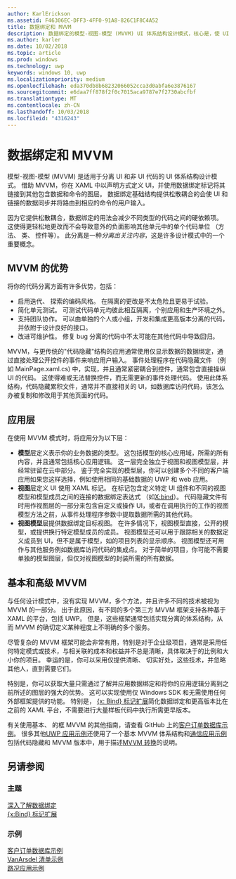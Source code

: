 ```yaml
---
author: KarlErickson
ms.assetid: F46306EC-DFF3-4FF0-91A8-826C1F8C4A52
title: 数据绑定和 MVVM
description: 数据绑定的模型-视图-模型 (MVVM) UI 体系结构设计模式，核心是，使 UI 和非 UI 代码之间的松散耦合。
ms.author: karler
ms.date: 10/02/2018
ms.topic: article
ms.prod: windows
ms.technology: uwp
keywords: windows 10, uwp
ms.localizationpriority: medium
ms.openlocfilehash: eda370db8b68232066052cca3d0abfa6e3876167
ms.sourcegitcommit: e6daa7ff878f2f0c7015aca9787e7f2730abcfbf
ms.translationtype: MT
ms.contentlocale: zh-CN
ms.lasthandoff: 10/03/2018
ms.locfileid: "4316243"
---
```

# <a name="data-binding-and-mvvm"></a>数据绑定和 MVVM

模型-视图-模型 (MVVM) 是适用于分离 UI 和非 UI 代码的 UI 体系结构设计模式。 借助 MVVM，你在 XAML 中以声明方式定义 UI，并使用数据绑定标记将其链接到其他包含数据和命令的图层。 数据绑定基础结构提供松散耦合的会使 UI 和链接的数据同步并将路由到相应的命令的用户输入。 

因为它提供松散耦合，数据绑定的用法会减少不同类型的代码之间的硬依赖项。 这使得更轻松地更改而不会导致意外的负面影响其他单元中的单个代码单位 （方法、 类、 控件等）。 此分离是一种*分离出关注内容*，这是许多设计模式中的一个重要概念。 

## <a name="benefits-of-mvvm"></a>MVVM 的优势

将你的代码分离方面有许多优势，包括：

* 启用迭代、 探索的编码风格。 在隔离的更改是不太危险且更易于试验。
* 简化单元测试。 可测试代码单元均彼此相互隔离，个别应用和生产环境之外。
* 支持团队协作。 可以由单独的个人或小组，开发和集成更高版本分离的代码，并依附于设计良好的接口。
* 改进可维护性。 修复 bug 分离的代码中不太可能在其他代码中导致回归。

MVVM，与更传统的"代码隐藏"结构的应用通常使用仅显示数据的数据绑定，通过直接处理公开控件的事件来响应用户输入。 事件处理程序在代码隐藏文件 （例如 MainPage.xaml.cs) 中，实现，并且通常紧密耦合到控件，通常包含直接操纵 UI 的代码。 这使得难或无法替换控件，而无需更新的事件处理代码。 使用此体系结构，代码隐藏累积文件，通常并不直接相关的 UI，如数据库访问代码，该怎么办被复制和修改用于其他页面的代码。

## <a name="app-layers"></a>应用层

在使用 MVVM 模式时，将应用分为以下层：

* **模型**层定义表示你的业务数据的类型。 这包括模型的核心应用域，所需的所有内容，并且通常包括核心应用逻辑。 这一层完全独立于视图和视图模型层，并经常驻留在云中部分。 鉴于完全实现的模型层，你可以创建多个不同的客户端应用如果您这样选择，例如使用相同的基础数据的 UWP 和 web 应用。
* **视图**层定义 UI 使用 XAML 标记。 在标记包含定义特定 UI 组件和不同的视图模型和模型成员之间的连接的数据绑定表达式 （如[X:bind](https://docs.microsoft.com/windows/uwp/xaml-platform/x-bind-markup-extension)）。 代码隐藏文件有时用作视图层的一部分来包含自定义或操作 UI，或者在调用执行的工作的视图模型方法之前，从事件处理程序参数中提取数据所需的其他代码。 
* **视图模型**层提供数据绑定目标视图。 在许多情况下，视图模型直接，公开的模型，或提供换行特定模型成员的成员。 视图模型还可以用于跟踪相关的数据定义成员到 UI，但不是属于模型，如的项目列表的显示顺序。 视图模型还可用作与其他服务例如数据库访问代码的集成点。 对于简单的项目，你可能不需要单独的模型图层，但仅对视图模型的封装所需的所有数据。 

## <a name="basic-and-advanced-mvvm"></a>基本和高级 MVVM

与任何设计模式中，没有实现 MVVM，多个方法，并且许多不同的技术被视为 MVVM 的一部分。 出于此原因，有不同的多个第三方 MVVM 框架支持各种基于 XAML 的平台，包括 UWP。 但是，这些框架通常包括实现分离的体系结构，从而 MVVM 的确切定义某种程度上不明确的多个服务。 

尽管复杂的 MVVM 框架可能会非常有用，特别是对于企业级项目，通常是采用任何特定模式或技术，与相关联的成本和权益并不总是清晰，具体取决于的比例和大小你的项目。 幸运的是，你可以采用仅提供清晰、 切实好处，这些技术，并忽略其他人，直到需要它们。 

特别是，你可以获取大量只需通过了解并应用数据绑定和将你的应用逻辑分离到之前所述的图层的强大的优势。 这可以实现使用仅 Windows SDK 和无需使用任何外部框架提供的功能。 特别是， [{x: Bind} 标记扩展](https://docs.microsoft.com/windows/uwp/xaml-platform/x-bind-markup-extension)简化数据绑定和更高版本比在之前的 XAML 平台，不需要进行大量样板代码中执行所需更早版本。

有关使用基本、 的框 MVVM 的其他指南，请查看 GitHub 上的[客户订单数据库示例](https://github.com/Microsoft/Windows-appsample-customers-orders-database)。 很多其他[UWP 应用示例](https://github.com/Microsoft?q=windows-appsample
)还使用了一个基本 MVVM 体系结构和[通信应用示例](https://github.com/Microsoft/Windows-appsample-trafficapp)包括代码隐藏和 MVVM 版本中，用于描述[MVVM 转换](https://github.com/Microsoft/Windows-appsample-trafficapp/blob/MVVM/MVVM.md)的说明。 

## <a name="see-also"></a>另请参阅

### <a name="topics"></a>主题

[深入了解数据绑定](https://docs.microsoft.com/windows/uwp/data-binding/data-binding-in-depth)  
[{x:Bind} 标记扩展](https://docs.microsoft.com/windows/uwp/xaml-platform/x-bind-markup-extension)  

### <a name="samples"></a>示例

[客户订单数据库示例](https://github.com/Microsoft/Windows-appsample-customers-orders-database)  
[VanArsdel 清单示例](https://github.com/Microsoft/InventorySample)  
[路况应用示例](https://github.com/Microsoft/Windows-appsample-trafficapp)  
